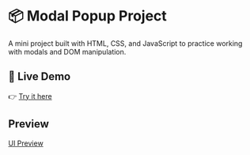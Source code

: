 # 📦 Modal Popup Project

A mini project built with HTML, CSS, and JavaScript to practice working with modals and DOM manipulation.

## 🚀 Live Demo
👉 [Try it here](https://ziadsharara.github.io/Modal-DOM-Practise-/)

## Preview
[UI Preview](./image1.png) [](./image2.png)

